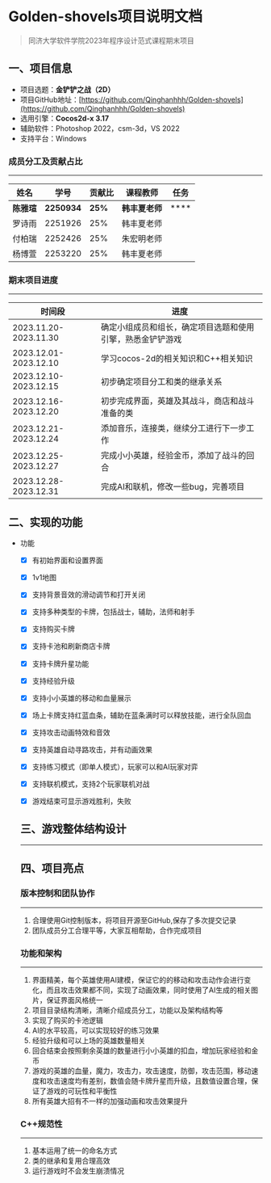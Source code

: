 # Golden-shovels项目说明文档

> 同济大学软件学院2023年程序设计范式课程期末项目

## 一、项目信息

- 项目选题：**金铲铲之战（2D）**
- 项目GitHub地址：[https://github.com/Qinghanhhh/Golden-shovels](https://github.com/Qinghanhhh/Golden-shovels)
- 选用引擎：**Cocos2d-x 3.17**
- 辅助软件：Photoshop 2022，csm-3d，VS 2022
- 支持平台：Windows

### 成员分工及贡献占比
---

| 姓名     | 学号    |  贡献比  | 课程教师   | 任务 |
| ------   | ------  |  ------- | ------     |------|
| **陈雅瑄** | **2250934** | **25%**      | **韩丰夏老师** |****|
| 罗诗雨   | 2251926 | 25%      | 韩丰夏老师 ||
| 付柏瑞   | 2252426 | 25%      | 朱宏明老师 ||
| 杨博萱   | 2253220 | 25%      | 韩丰夏老师 ||

### 期末项目进度

---

| 时间段                | 进度                                                      |
| --------------------- | -------------------------------------------------------   |
| 2023.11.20-2023.11.30 | 确定小组成员和组长，确定项目选题和使用引擎，熟悉金铲铲游戏   |
| 2023.12.01-2023.12.10 | 学习cocos-2d的相关知识和C++相关知识   |
| 2023.12.10-2023.12.15 | 初步确定项目分工和类的继承关系   |
| 2023.12.16-2023.12.20 | 初步完成界面，英雄及其战斗，商店和战斗准备的类   |
| 2023.12.21-2023.12.24 | 添加音乐，连接类，继续分工进行下一步工作   |
| 2023.12.25-2023.12.27 | 完成小小英雄，经验金币，添加了战斗的回合   |
| 2023.12.28-2023.12.31 | 完成AI和联机，修改一些bug，完善项目   |

## 二、实现的功能

- 功能
    - [x] 有初始界面和设置界面
    - [x] 1v1地图
    - [x] 支持背景音效的滑动调节和打开关闭
    - [x] 支持多种类型的卡牌，包括战士，辅助，法师和射手
    - [x] 支持购买卡牌
    - [x] 支持卡池和刷新商店卡牌
    - [x] 支持卡牌升星功能
    - [x] 支持经验升级
    - [x] 支持小小英雄的移动和血量展示
    - [x] 场上卡牌支持红蓝血条，辅助在蓝条满时可以释放技能，进行全队回血
    - [x] 支持攻击动画特效和音效
    - [x] 支持英雄自动寻路攻击，并有动画效果
    - [x] 支持练习模式（即单人模式），玩家可以和AI玩家对弈
    - [x] 支持联机模式，支持2个玩家联机对战
    - [x] 游戏结束可显示游戏胜利，失败


  ## 三、游戏整体结构设计
  ---

  ## 四、项目亮点

  ### 版本控制和团队协作
  ---
  1. 合理使用Git控制版本，将项目开源至GitHub,保存了多次提交记录
  2. 团队成员分工合理平等，大家互相帮助，合作完成项目
 
  ### 功能和架构
  ---
  1. 界面精美，每个英雄使用AI建模，保证它的的移动和攻击动作会进行变化，而且攻击效果都不同，实现了动画效果，同时使用了AI生成的相关图片，保证界面风格统一
  2. 项目目录结构清晰，清晰介绍成员分工，功能以及架构结构等
  3. 实现了购买的卡池逻辑
  4. AI的水平较高，可以实现较好的练习效果
  5. 经验升级和可以上场的英雄数量相关
  6. 回合结束会按照剩余英雄的数量进行小小英雄的扣血，增加玩家经验和金币
  7. 游戏的英雄的血量，魔力，攻击力，攻击速度，防御，攻击范围，移动速度和攻击速度均有差别，数值会随卡牌升星而升级，且数值设置合理，保证了游戏的可玩性和平衡性
  8. 所有英雄大招有不一样的加强动画和攻击效果提升

  ### C++规范性
  ---
  1. 基本运用了统一的命名方式
  2. 类的继承和复用合理高效
  3. 运行游戏时不会发生崩溃情况
 


  

  
  

  
